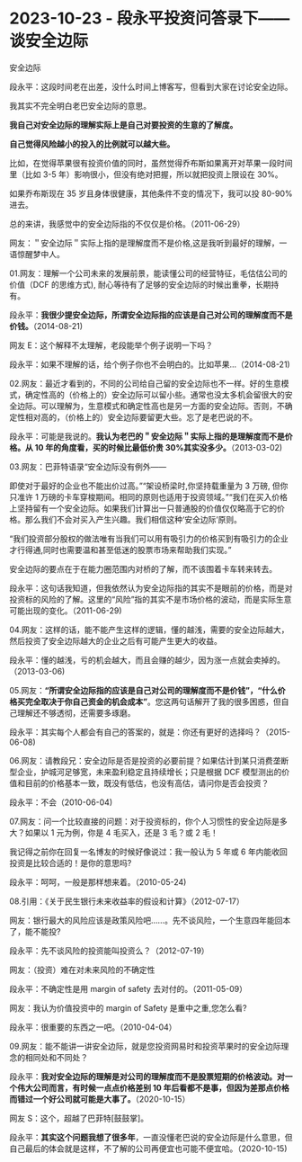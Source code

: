 # 2023-10-23 - 段永平投资问答录下——谈安全边际

安全边际

段永平：这段时间老在出差，没什么时间上博客写，但看到大家在讨论安全边际。

我其实不完全明白老巴安全边际的意思。

**我自己对安全边际的理解实际上是自己对要投资的生意的了解度。**

**自己觉得风险越小的投入的比例就可以越大些。**

比如，在觉得苹果很有投资价值的同时，虽然觉得乔布斯如果离开对苹果一段时间里（比如 3-5 年）影响很小，但没有绝对把握，所以就把投资上限设在 30%。

如果乔布斯现在 35 岁且身体很健康，其他条件不变的情况下，我可以投 80-90%进去。

总的来讲，我感觉中的安全边际指的不仅仅是价格。（2011-06-29）

网友：＂安全边际＂实际上指的是理解度而不是价格,这是我听到最好的理解，一语惊醒梦中人。

01.网友：理解一个公司未来的发展前景，能读懂公司的经营特征，毛估估公司的价值（DCF 的思维方式), 耐心等待有了足够的安全边际的时候出重拳，长期持有。

段永平：**我很少提安全边际，所谓安全边际指的应该是自己对公司的理解度而不是价钱。**（2014-08-21)

网友 E：这个解释不太理解，老段能举个例子说明一下吗？

段永平：如果不理解的话，给个例子你也不会明白的。比如苹果...（2014-08-21)

02.网友：最近才看到的，不同的公司给自己留的安全边际也不一样。好的生意模式，确定性高的（价格上的）安全边际可以留小些。通常也没太多机会留很大的安全边际。可以理解为，生意模式和确定性高也是另一方面的安全边际。否则，不确定性相对高的，（价格上的）安全边际要留更大些。忘了是老巴说的不。

段永平：可能是我说的。**我认为老巴的＂安全边际＂实际上指的是理解度而不是价格。从 10 年的角度看，买的时候比最低价贵 30%其实没多少。**（2013-03-02)

03.网友：巴菲特语录“安全边际没有例外——

即使对于最好的企业也不能出价过高。”“架设桥梁时,你坚持载重量为 3 万磅, 但你只准许 1 万磅的卡车穿梭期间。相同的原则也适用于投资领域。”“我们在买入价格上坚持留有一个安全边际。如果我们计算出一只普通股的价值仅仅略高于它的价格。那么我们不会对买入产生兴趣。我们相信这种‘安全边际’原则。

“我们投资部分股权的做法唯有当我们可以用有吸引力的价格买到有吸引力的企业才行得通,同时也需要温和甚至低迷的股票市场来帮助我们实现。”

安全边际的要点在于在能力圈范围内对桥的了解，而不该围着卡车转来转去。

段永平：这句话我知道，但我依然认为安全边际指的其实不是眼前的价格，而是对投资标的风险的了解。这里的“风险”指的其实不是市场价格的波动，而是实际生意可能出现的变化。（2011-06-29)

04.网友：这样的话，能不能产生这样的逻辑，懂的越浅，需要的安全边际越大，然后投资了安全边际越大的企业之后有可能产生更大的收益。

段永平：懂的越浅，亏的机会越大，而且会赚的越少，因为涨一点就会卖掉的。（2013-03-06)

05.网友：**“所谓安全边际指的应该是自己对公司的理解度而不是价钱”，“什么价格买完全取决于你自己资金的机会成本”**。您这两句话解开了我的很多困惑，但自己理解还不够透彻，还需要多琢磨。

段永平：其实每个人都会有自己的答案的，就是：你还有更好的选择吗？（2015-06-08)

06.网友：请教段兄：安全边际是否是投资的必要前提？如果估计到某只消费垄断型企业，护城河足够宽，未来盈利稳定且持续增长；只是根据 DCF 模型测出的价值和目前的价格基本一致，既没有低估，也没有高估，请问你是否会投资？

段永平：不会（2010-06-04)

07.网友：问一个比较直接的问题：对于投资标的，你个人习惯性的安全边际是多大？如果以 1 元为例，你是 4 毛买入，还是 3 毛？或 2 毛！

我记得之前你在回复一名博友的时候好像说过：我一般认为 5 年或 6 年内能收回投资是比较合适的！是你的意思吗?

段永平：呵呵，一般是那样想来着。（2010-05-24)

08.引用：《关于民生银行未来收益率的假设和计算》（2012-07-17）

网友：银行最大的风险应该是政策风险吧……。先不谈风险，一个生意四年能回本了，能不能投?

段永平：先不谈风险的投资能叫投资么？（2012-07-19）

网友：（投资）难在对未来风险的不确定性

段永平：不确定性是用 margin of safety 去对付的。（2011-05-09）

网友：我认为价值投资中的 margin of Safety 是重中之重,您怎么看?

段永平：很重要的东西之一吧。（2010-04-04）

09.网友：能不能讲一讲安全边际，就是您投资网易时和投资苹果时的安全边际理念的相同处和不同处？

段永平：**我对安全边际的理解是对公司的理解度而不是股票短期的价格波动。对一个伟大公司而言，有时候一点点价格差别 10 年后看都不是事，但因为差那点价格而错过一个好公司就可能是大事了。**（2020-10-15）

网友 S：这个，超越了巴菲特[鼓鼓掌]。

段永平：**其实这个问题我想了很多年**，一直没懂老巴说的安全边际是什么意思，但自己最后的体会就是这样，不了解的公司再便宜也可能不便宜哈。（2020-10-15)